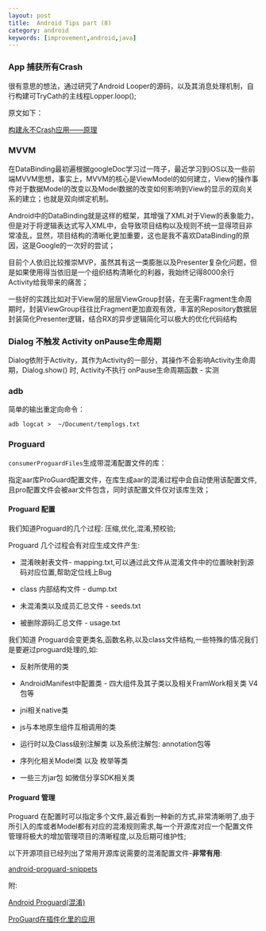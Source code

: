 ```yaml
---
layout: post
title:  Android Tips part (8)
category: android
keywords: [improvement,android,java]
---
```


###  App 捕获所有Crash

很有意思的想法，通过研究了Android Looper的源码，以及其消息处理机制，自行构建可TryCath的主线程Lopper.loop();

原文如下：

[构建永不Crash应用——原理](https://github.com/android-notes/Cockroach/blob/master/%E5%8E%9F%E7%90%86%E5%88%86%E6%9E%90.md)



### MVVM

在DataBinding最初遍根据googleDoc学习过一阵子，最近学习到iOS以及一些前端MVVM思想，事实上，MVVM的核心是ViewModel的如何建立，View的操作事件对于数据Model的改变以及Model数据的改变如何影响到View的显示的双向关系的建立；也就是双向绑定机制。

Android中的DataBinding就是这样的框架，其增强了XML对于View的表象能力，但是对于将逻辑表达式写入XML中，会导致项目结构以及规则不统一显得项目非常凌乱，显然，项目结构的清晰化更加重要，这也是我不喜欢DataBinding的原因，这是Google的一次好的尝试；

目前个人依旧比较推崇MVP，虽然其有这一类膨胀以及Presenter复杂化问题，但是如果使用得当依旧是一个组织结构清晰化的利器，我始终记得8000余行Activity给我带来的痛苦；

一些好的实践比如对于View层的层层ViewGroup封装，在无需Fragment生命周期时，封装ViewGroup往往比Fragment更加直观有效，丰富的Repository数据层封装简化Presenter逻辑，结合RX的异步逻辑简化可以极大的优化代码结构


### Dialog 不触发 Activity onPause生命周期

Dialog依附于Activity，其作为Activity的一部分，其操作不会影响Activity生命周期，Dialog.show() 时, Activity不执行 onPause生命周期函数 - 实测

### adb

简单的输出重定向命令：

`adb logcat >  ~/Document/templogs.txt`

### Proguard

`consumerProguardFiles`生成带混淆配置文件的库：   

指定aar库ProGuard配置文件，在库生成aar的混淆过程中会自动使用该配置文件,且pro配置文件会被aar文件包含，同时该配置文件仅对该库生效；


#### Proguard 配置

我们知道Proguard的几个过程: 压缩,优化,混淆,预校验;

Proguard 几个过程会有对应生成文件产生:

-  混淆映射表文件- mapping.txt,可以通过此文件从混淆文件中的位置映射到源码对应位置,帮助定位线上Bug

-  class 内部结构文件 - dump.txt

-  未混淆类以及成员汇总文件 - seeds.txt  

-  被删除源码汇总文件  - usage.txt


我们知道 Proguard会变更类名,函数名称,以及class文件结构,一些特殊的情况我们是要避过proguard处理的,如:

- 反射所使用的类    

-  AndroidManifest中配置类 - 四大组件及其子类以及相关FramWork相关类  V4包等   

- jni相关native类      

- js与本地原生组件互相调用的类     

-  运行时以及Class级别注解类 以及系统注解包: annotation包等     

-  序列化相关Model类 以及 枚举等类

-  一些三方jar包 如微信分享SDK相关类    


#### Proguard 管理

Proguard 在配置时可以指定多个文件,最近看到一种新的方式,非常清晰明了,由于所引入的库或者Model都有对应的混淆规则需求,每一个开源库对应一个配置文件管理将极大的增加管理项目的清晰程度,以及后期可维护性;

以下开源项目已经列出了常用开源库说需要的混淆配置文件-**非常有用**:

[android-proguard-snippets](https://github.com/krschultz/android-proguard-snippets)

附:

[Android Proguard(混淆)](http://www.jianshu.com/p/60e82aafcfd0)

[ProGuard在插件化里的应用](https://www.easydone.cn/2017/01/02/)
